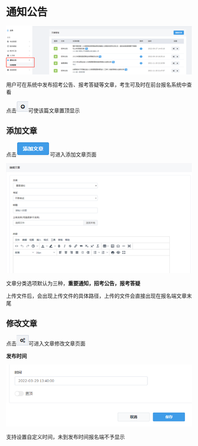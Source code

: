 # 通知公告

![image-20221013091431666](./assets/image-20221013091431666.png)

用户可在系统中发布招考公告、报考答疑等文章，考生可及时在前台报名系统中查看



点击![img](./assets/1665623680230-22.png)可使该篇文章置顶显示



## 添加文章

点击![img](./assets/1665623869367-25.png)可进入添加文章页面

![image-20221013091742552](./assets/image-20221013091742552.png)

文章分类选项默认为三种，**重要通知，招考公告，报考答疑**

上传文件后，会出现上传文件的具体路径，上传的文件会直接出现在报名端文章末尾



## 修改文章

点击![img](./assets/1665623917361-28.png)可进入文章修改文章页面



**发布时间**

![img](./assets/1665623917362-29.png)

支持设置自定义时间，未到发布时间报名端不予显示